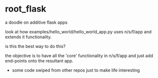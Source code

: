 # root_flask
a doodle on additive flask apps

look at how examples/hello_world/hello_world_app.py uses n/s/f/app and extends it functionality.

is this the best way to do this?

the objective is to have all the 'core' functionality in n/s/f/app and just add end-points onto the resultant app.

* some code swiped from other repos just to make life interesting
